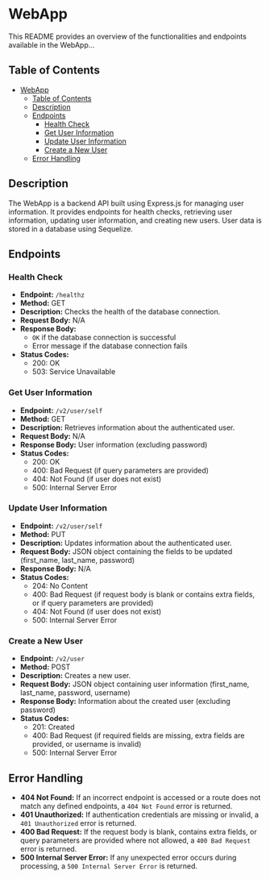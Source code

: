 # WebApp

This README provides an overview of the functionalities and endpoints available in the WebApp...

## Table of Contents

- [WebApp](#webapp)
  - [Table of Contents](#table-of-contents)
  - [Description](#description)
  - [Endpoints](#endpoints)
    - [Health Check](#health-check)
    - [Get User Information](#get-user-information)
    - [Update User Information](#update-user-information)
    - [Create a New User](#create-a-new-user)
  - [Error Handling](#error-handling)

## Description

The WebApp is a backend API built using Express.js for managing user information. It provides endpoints for health checks, retrieving user information, updating user information, and creating new users. User data is stored in a database using Sequelize.

## Endpoints

### Health Check

- **Endpoint:** `/healthz`
- **Method:** GET
- **Description:** Checks the health of the database connection.
- **Request Body:** N/A
- **Response Body:** 
  - `OK` if the database connection is successful
  - Error message if the database connection fails
- **Status Codes:**
  - 200: OK
  - 503: Service Unavailable

### Get User Information

- **Endpoint:** `/v2/user/self`
- **Method:** GET
- **Description:** Retrieves information about the authenticated user.
- **Request Body:** N/A
- **Response Body:** User information (excluding password)
- **Status Codes:**
  - 200: OK
  - 400: Bad Request (if query parameters are provided)
  - 404: Not Found (if user does not exist)
  - 500: Internal Server Error

### Update User Information

- **Endpoint:** `/v2/user/self`
- **Method:** PUT
- **Description:** Updates information about the authenticated user.
- **Request Body:** JSON object containing the fields to be updated (first_name, last_name, password)
- **Response Body:** N/A
- **Status Codes:**
  - 204: No Content
  - 400: Bad Request (if request body is blank or contains extra fields, or if query parameters are provided)
  - 404: Not Found (if user does not exist)
  - 500: Internal Server Error

### Create a New User

- **Endpoint:** `/v2/user`
- **Method:** POST
- **Description:** Creates a new user.
- **Request Body:** JSON object containing user information (first_name, last_name, password, username)
- **Response Body:** Information about the created user (excluding password)
- **Status Codes:**
  - 201: Created
  - 400: Bad Request (if required fields are missing, extra fields are provided, or username is invalid)
  - 500: Internal Server Error

## Error Handling

- **404 Not Found:** If an incorrect endpoint is accessed or a route does not match any defined endpoints, a `404 Not Found` error is returned.
- **401 Unauthorized:** If authentication credentials are missing or invalid, a `401 Unauthorized` error is returned.
- **400 Bad Request:** If the request body is blank, contains extra fields, or query parameters are provided where not allowed, a `400 Bad Request` error is returned.
- **500 Internal Server Error:** If any unexpected error occurs during processing, a `500 Internal Server Error` is returned.


